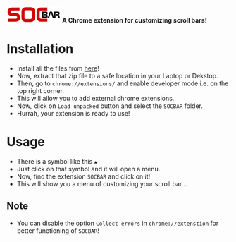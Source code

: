 ![](images/logo.png)
**A Chrome extension for customizing scroll bars!**

# Installation
-  Install all the files from [here](https://github.com/sujal-ops-cyber/SOCBAR/archive/master.zip)!
-  Now, extract that zip file to a safe location in your Laptop or Dekstop.
-  Then, go to `chrome://extensions/` and enable developer mode i.e. on the top right corner.
-  This will allow you to add external chrome extensions.
-  Now, click on `Load unpacked` button and select the `SOCBAR` folder.
-  Hurrah, your extension is ready to use!

# Usage 
-  There is a symbol like this ![](images/extension.png)
-  Just click on that symbol and it will open a menu.
-  Now, find the extension `SOCBAR` and click on it!
-  This will show you a menu of customizing your scroll bar...

## Note
-  You can disable the option `Collect errors` in `chrome://extenstion` for better functioning of `SOCBAR`!
